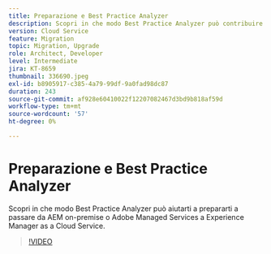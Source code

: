 ```yaml
---
title: Preparazione e Best Practice Analyzer
description: Scopri in che modo Best Practice Analyzer può contribuire a preparare l’applicazione per lo spostamento in Experience Manager as a Cloud Service
version: Cloud Service
feature: Migration
topic: Migration, Upgrade
role: Architect, Developer
level: Intermediate
jira: KT-8659
thumbnail: 336690.jpeg
exl-id: b8905917-c385-4a79-99df-9a0fad98dc87
duration: 243
source-git-commit: af928e60410022f12207082467d3bd9b818af59d
workflow-type: tm+mt
source-wordcount: '57'
ht-degree: 0%

---
```


# Preparazione e Best Practice Analyzer

Scopri in che modo Best Practice Analyzer può aiutarti a prepararti a passare da AEM on-premise o Adobe Managed Services a Experience Manager as a Cloud Service.

>[!VIDEO](https://video.tv.adobe.com/v/336690?quality=12&learn=on)
